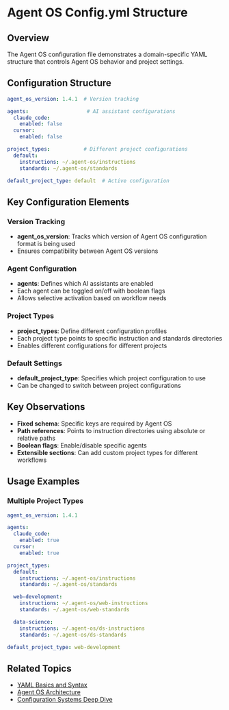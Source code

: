 # Agent OS Config.yml Structure

## Overview

The Agent OS configuration file demonstrates a domain-specific YAML structure that controls Agent OS behavior and project settings.

## Configuration Structure

```yaml
agent_os_version: 1.4.1  # Version tracking

agents:                   # AI assistant configurations
  claude_code:
    enabled: false
  cursor:
    enabled: false

project_types:           # Different project configurations
  default:
    instructions: ~/.agent-os/instructions
    standards: ~/.agent-os/standards

default_project_type: default  # Active configuration
```

## Key Configuration Elements

### Version Tracking
- **agent_os_version**: Tracks which version of Agent OS configuration format is being used
- Ensures compatibility between Agent OS versions

### Agent Configuration
- **agents**: Defines which AI assistants are enabled
- Each agent can be toggled on/off with boolean flags
- Allows selective activation based on workflow needs

### Project Types
- **project_types**: Define different configuration profiles
- Each project type points to specific instruction and standards directories
- Enables different configurations for different projects

### Default Settings
- **default_project_type**: Specifies which project configuration to use
- Can be changed to switch between project configurations

## Key Observations

- **Fixed schema**: Specific keys are required by Agent OS
- **Path references**: Points to instruction directories using absolute or relative paths
- **Boolean flags**: Enable/disable specific agents
- **Extensible sections**: Can add custom project types for different workflows

## Usage Examples

### Multiple Project Types
```yaml
agent_os_version: 1.4.1

agents:
  claude_code:
    enabled: true
  cursor:
    enabled: true

project_types:
  default:
    instructions: ~/.agent-os/instructions
    standards: ~/.agent-os/standards

  web-development:
    instructions: ~/.agent-os/web-instructions
    standards: ~/.agent-os/web-standards

  data-science:
    instructions: ~/.agent-os/ds-instructions
    standards: ~/.agent-os/ds-standards

default_project_type: web-development
```

## Related Topics
- [YAML Basics and Syntax](../yaml/yaml-basics-and-syntax.md)
- [Agent OS Architecture](./agent-os_02-agent-os-architecture.md)
- [Configuration Systems Deep Dive](./agent-os_05-configuration-systems-deep-dive.md)